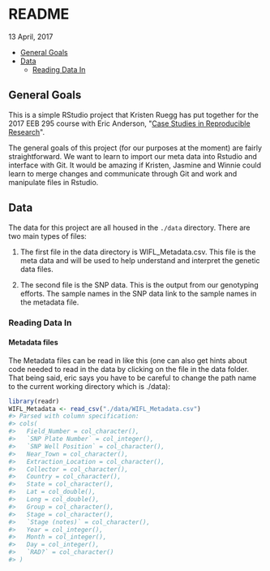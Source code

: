 README
================
13 April, 2017

-   [General Goals](#general-goals)
-   [Data](#data)
    -   [Reading Data In](#reading-data-in)

<!-- README.md is generated from README.Rmd. Please edit that file -->
General Goals
-------------

This is a simple RStudio project that Kristen Ruegg has put together for the 2017 EEB 295 course with Eric Anderson, "[Case Studies in Reproducible Research](https://eriqande.github.io/rep-res-eeb-2017/)".

The general goals of this project (for our purposes at the moment) are fairly straightforward. We want to learn to import our meta data into Rstudio and interface with Git. It would be amazing if Kristen, Jasmine and Winnie could learn to merge changes and communicate through Git and work and manipulate files in Rstudio.

Data
----

The data for this project are all housed in the `./data` directory. There are two main types of files:

1.  The first file in the data directory is WIFL\_Metadata.csv. This file is the meta data and will be used to help understand and interpret the genetic data files.

2.  The second file is the SNP data. This is the output from our genotyping efforts. The sample names in the SNP data link to the sample names in the metadata file.

### Reading Data In

#### Metadata files

The Metadata files can be read in like this (one can also get hints about code needed to read in the data by clicking on the file in the data folder. That being said, eric says you have to be careful to change the path name to the current working directory which is ./data):

``` r
library(readr)
WIFL_Metadata <- read_csv("./data/WIFL_Metadata.csv")
#> Parsed with column specification:
#> cols(
#>   Field_Number = col_character(),
#>   `SNP Plate Number` = col_integer(),
#>   `SNP Well Position` = col_character(),
#>   Near_Town = col_character(),
#>   Extraction_Location = col_character(),
#>   Collector = col_character(),
#>   Country = col_character(),
#>   State = col_character(),
#>   Lat = col_double(),
#>   Long = col_double(),
#>   Group = col_character(),
#>   Stage = col_character(),
#>   `Stage (notes)` = col_character(),
#>   Year = col_integer(),
#>   Month = col_integer(),
#>   Day = col_integer(),
#>   `RAD?` = col_character()
#> )
```
